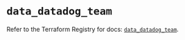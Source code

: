# `data_datadog_team`

Refer to the Terraform Registry for docs: [`data_datadog_team`](https://registry.terraform.io/providers/datadog/datadog/3.46.0/docs/data-sources/team).
